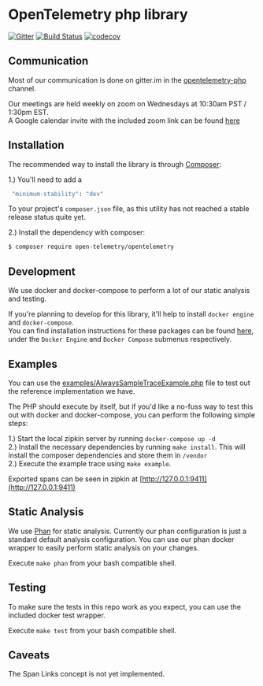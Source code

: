 # OpenTelemetry php library
[![Gitter](https://badges.gitter.im/open-telemetry/opentelemetry-php.svg)](https://gitter.im/open-telemetry/opentelemetry-php?utm_source=badge&utm_medium=badge&utm_campaign=pr-badge)
[![Build Status](https://travis-ci.org/open-telemetry/opentelemetry-php.svg?branch=master)](https://travis-ci.org/open-telemetry/opentelemetry-php)
[![codecov](https://codecov.io/gh/open-telemetry/opentelemetry-php/branch/master/graph/badge.svg)](https://codecov.io/gh/open-telemetry/opentelemetry-php)

## Communication
Most of our communication is done on gitter.im in the [opentelemetry-php](https://gitter.im/open-telemetry/opentelemetry-php) channel.

Our meetings are held weekly on zoom on Wednesdays at 10:30am PST / 1:30pm EST.  
A Google calendar invite with the included zoom link can be found [here](https://calendar.google.com/event?action=TEMPLATE&tmeid=NmkyMTM1cWtlNGlmODdrMTZsZW9qa2tzdDRfMjAyMDAyMTlUMTgzMDAwWiBnb29nbGUuY29tX2I3OWUzZTkwajdiYnNhMm4ycDVhbjVsZjYwQGc&tmsrc=google.com_b79e3e90j7bbsa2n2p5an5lf60%40group.calendar.google.com&scp=ALL)

## Installation
The recommended way to install the library is through [Composer](http://getcomposer.org):

1.)  You'll need to add a  
```bash
 "minimum-stability": "dev"
```

To your project's `composer.json` file, as this utility has not reached a stable release status quite yet.

2.)  Install the dependency with composer:

```bash
$ composer require open-telemetry/opentelemetry
```

## Development
We use docker and docker-compose to perform a lot of our static analysis and testing.  

If you're planning to develop for this library, it'll help to install `docker engine` and `docker-compose`.  
You can find installation instructions for these packages can be found [here](https://docs.docker.com/install/), under the `Docker Engine` and `Docker Compose` submenus respectively.

## Examples
You can use the [examples/AlwaysSampleTraceExample.php](/open-telemetry/opentelemetry-php/blob/master/examples/AlwaysOnTraceExample.php) file to test out the reference implementation we have.

The PHP should execute by itself, but if you'd like a no-fuss way to test this out with docker and docker-compose, you can perform the following simple steps:

1.)  Start the local zipkin server by running `docker-compose up -d`   
2.)  Install the necessary dependencies by running `make install`.  This will install the composer dependencies and store them in `/vendor`  
2.)  Execute the example trace using `make example`.  

Exported spans can be seen in zipkin at [http://127.0.0.1:9411](http://127.0.0.1:9411)

## Static Analysis
We use [Phan](https://github.com/phan/phan/) for static analysis.  Currently our phan configuration is just a standard default analysis configuration.  You can use our phan docker wrapper to easily perform static analysis on your changes.

Execute `make phan` from your bash compatible shell.

## Testing
To make sure the tests in this repo work as you expect, you can use the included docker test wrapper.  

Execute `make test` from your bash compatible shell.

## Caveats
The Span Links concept is not yet implemented.

